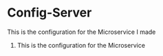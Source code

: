 # Config-Server
This is the configuration for the Microservice I made

1. This is the configuration for the Microservice
